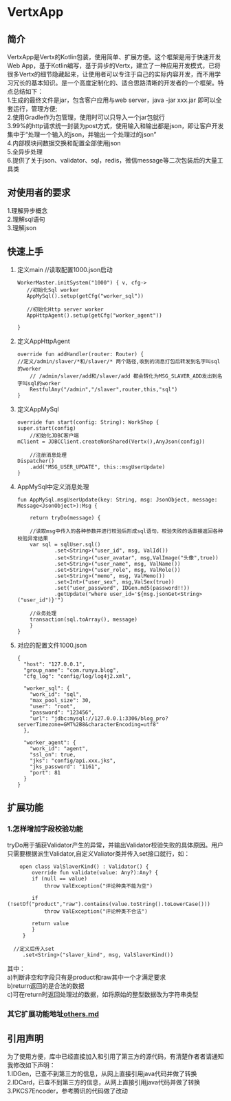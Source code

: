 # VertxApp
## 简介  
   VertxApp是Vertx的Kotlin包装，使用简单、扩展方便。这个框架是用于快速开发Web App，基于Kotlin编写，基于异步的Vertx，建立了一种应用开发模式，已将很多Vertx的细节隐藏起来，让使用者可以专注于自己的实际内容开发，而不用学习冗长的基本知识。是一个高度定制化的、适合思路清晰的开发者的一个框架。特点总结如下：  
1.生成的最终文件是jar，包含客户应用与web server，java -jar xxx.jar 即可以全套运行，管理方便;  
2.使用Gradle作为包管理，使用时可以只导入一个jar包就行  
3.99%的http请求统一封装为post方式，使用输入和输出都是json，即让客户开发集中于“处理一个输入的json，并输出一个处理过的json”  
4.内部模块间数据交换和配置全部使用json  
5.全异步处理  
6.提供了关于json、validator、sql，redis，微信message等二次包装后的大量工具类  

## 对使用者的要求  
1.理解异步概念  
2.理解sql语句  
3.理解json  

## 快速上手  
1.  定义main
    //读取配置1000.json启动  
	
	    WorkerMaster.initSystem("1000") { v, cfg->  
		   //初始化Sql worker  
		   AppMySql().setup(getCfg("worker_sql"))  

		   //初始化Http server worker
		   AppHttpAgent().setup(getCfg("worker_agent"))

	    }

2.  定义AppHttpAgent

	    override fun addHandler(router: Router) {
		//定义/admin/slaver/*和/slaver/* 两个路径,收到的消息打包后转发到名字叫sql的worker
		    // /admin/slaver/add和/slaver/add 都会转化为MSG_SLAVER_ADD发出到名字叫sql的worker
		    RestfulAny("/admin","/slaver",router,this,"sql")
	    }

3.  定义AppMySql 


	    override fun start(config: String): WorkShop {
		super.start(config)
		    //初始化JDBC客户端
		mClient = JDBCClient.createNonShared(Vertx(),AnyJson(config))

		    //注册消息处理
		Dispatcher()
			.add("MSG_USER_UPDATE", this::msgUserUpdate)
	    }

4.  AppMySql中定义消息处理

		fun AppMySql.msgUserUpdate(key: String, msg: JsonObject, message: Message<JsonObject>):Msg {

			return tryDo(message) {

		    //读取msg中传入的各种参数并进行校验后形成sql语句，校验失败的话直接返回各种校验异常结果
			var sql = sqlUser.sql()
					.set<String>("user_id", msg, ValId())
					.set<String>("user_avatar", msg,ValImage("头像",true))
					.set<String>("user_name", msg, ValName())
					.set<String>("user_role", msg, ValRole())
					.set<String>("memo", msg, ValMemo())
					.set<Int>("user_sex", msg,ValSex(true))
					.set("user_password", IDGen.md5(password!!))
					.getUpdate("where user_id='${msg.jsonGet<String>("user_id")}'")

			//业务处理
			transaction(sql.toArray(), message)
			}
		}

5.  对应的配置文件1000.json

		{
		  "host": "127.0.0.1",
		  "group_name": "com.runyu.blog",
		  "cfg_log": "config/log/log4j2.xml",

		  "worker_sql": {
			"work_id": "sql",
			"max_pool_size": 30,
			"user": "root",
			"password": "123456",
			"url": "jdbc:mysql://127.0.0.1:3306/blog_pro?serverTimezone=GMT%2B8&characterEncoding=utf8"
		  },

		  "worker_agent": {
			"work_id": "agent",
			"ssl_on": true,
			"jks": "config/api.xxx.jks",
			"jks_password": "1161",
			"port": 81
		  }
		}


## 扩展功能
### 1.怎样增加字段校验功能  
  tryDo用于捕获Validator产生的异常，并输出Validator校验失败的具体原因。用户只需要根据派生Validator,自定义Valiator类并传入set接口就行，如：
  
		open class ValSlaverKind() : Validator() {
		    override fun validate(value: Any?):Any? {
			if (null == value)
			    throw ValException("评论种类不能为空")

			if (!setOf("product","raw").contains(value.toString().toLowerCase()))
			    throw ValException("评论种类不合法")

			return value
		    }
		 }
	  
	  //定义后传入set  
    	 .set<String>("slaver_kind", msg, ValSlaverKind())
其中：  
a)判断非空和字段只有是product和raw其中一个才满足要求  
b)return返回的是合法的数据  
c)可在return时返回处理过的数据，如将原始的整型数据改为字符串类型  

### 其它扩展功能地址[others.md](https://github.com/Miao4099/VertxApp/blob/master/others.md "others.md")

## 引用声明
为了使用方便，库中已经直接加入和引用了第三方的源代码，有清楚作者者请通知我修改如下声明：  
1.IDGen，已查不到第三方的信息，从网上直接引用java代码并做了转换  
2.IDCard，已查不到第三方的信息，从网上直接引用java代码并做了转换  
3.PKCS7Encoder，参考腾讯的代码做了改动  

